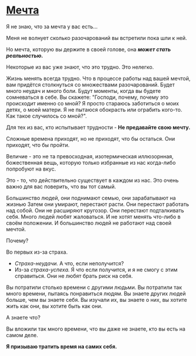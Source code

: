 # [Мечта]()

Я не знаю, что за мечта у вас есть...

Меня не волнует сколько разочарований вы встретили пока шли к ней.

Но мечта, которую вы держите в своей голове, она _**может стать реальностью.**_

Некоторые из вас уже знают, что это трудно. Это нелегко.

Жизнь менять всегда трудно.
Что в процессе работы над вашей мечтой, вам придётся столкнуться со множествами разочарований.
Будет много неудач и много боли.
Будут моменты, когда вы будете сомневаться в себе.
Вы скажете:
"Господи, почему, почему это происходит именно со мной?
Я просто стараюсь заботиться о моих детях, о моей матери.
Я не пытаюся обокрасть или ограбить кого-то.
Как такое случилось со мной?".

Для тех из вас, кто испытывает трудности - **Не предавайте свою мечту.**

Сложные времена приходят, но не приходят, что бы остаться.
Они приходят, что бы пройти.

Величие - это не та превосходная, изотермическая иллюзорнная, божественная вещь,
которую только избранные из нас когда-либо попробуют на вкус.

Это - то, что действительно существует в каждом из нас.
Это очень важно для вас поверить, что вы тот самый.

Большинство людей, они поднимают семью, они зарабатывают на жизнью
Затем они умирают, перестают расти.
Они перестают работать над собой.
Они не расширяют кругозор.
Они перестают подталкивать себя.
Много людей любят жаловаться.
И не хотят менять что-либо в своём положении.
И большинство людей не работают над своей мечтой.

Почему?

Во первых из-за страха.
  * _Страха-неудачи._
    А что, если неполучится?
  * Из-за _страха-успеха._
    Я что если получится, и я не смогу с этим справиться.
    Они не любят брать риск на себя.

Вы потратили столько времени с другими людьми.
Вы потратили так много времени, пытаясь понравиться людям.
Вы знаете других людей больше, чем вы знаете себя.
Вы изучали их, вы знаете о них, вы хотите жить как они, вы хотите быть как они.

А знаете что?

Вы вложили так много времени, что вы даже не знаете, кто вы есть на самом деле.

**Я призываю тратить время на самих себя.**
